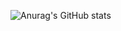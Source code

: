 ![Anurag's GitHub stats](https://github-readme-stats.vercel.app/api?username=pranavbaburaj&count_private=true)

